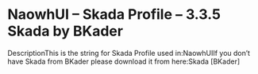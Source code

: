 # NaowhUI – Skada Profile – 3.3.5 Skada by BKader

DescriptionThis is the string for Skada Profile used in:NaowhUIIf you don’t have Skada from BKader please download it from here:Skada [BKader]
